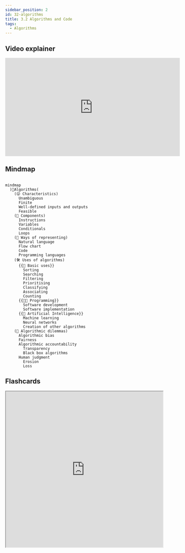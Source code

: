 ```yaml
---
sidebar_position: 2
id: 32-algorithms
title: 3.2 Algorithms and Code
tags:
  - Algorithms
---
```

## Video explainer
<iframe width="560" height="315" src="https://www.youtube.com/embed/CvSOaYi89B4?si=f75kKvOu-jbw7MHC" title="YouTube video player" frameborder="0" allow="accelerometer; autoplay; clipboard-write; encrypted-media; gyroscope; picture-in-picture; web-share" allowfullscreen></iframe>

## Mindmap
```mermaid

mindmap
  )🤖Algorithms(
    (😛 Characteristics)
      Unambiguous
      Finite
      Well-defined inputs and outputs
      Feasible 
    (🧱 Components)
      Instructions
      Variables
      Conditionals
      Loops 
    (🎨 Ways of representing) 	
      Natural language
      Flow chart
      Code
      Programming languages 
    (🛠️ Uses of algorithms) 
      {{🙉 Basic uses}}
        Sorting
        Searching
        Filtering
        Prioritising
        Classifying
        Associating
        Counting 
      {{🧑‍💻 Programming}}
        Software development
        Software implementation 
      {{🧠 Artificial Intelligence}}
        Machine learning
        Neural networks
        Creation of other algorithms
    (🧐 Algorithmic dilemmas)
      Algorithmic bias
      Fairness
      Algorithmic accountability 
        Transparency
        Black box algorithms 
      Human judgment
        Erosion
        Loss
```

## Flashcards
<iframe src="https://quizlet.com/854061388/learn/embed?i=26rc5y&x=1jj1" height="500" width="100%"></iframe>
